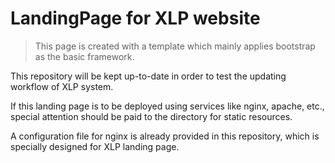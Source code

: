 # LandingPage for XLP website

> This page is created with a template which mainly applies bootstrap as the basic framework.

This repository will be kept up-to-date in order to test the updating workflow of XLP system.

If this landing page is to be deployed using services like nginx, apache, etc., special attention should be paid to the directory for static resources.

A configuration file for nginx is already provided in this repository, which is specially designed for XLP landing page.